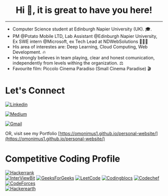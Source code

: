 <h1 align="center"> Hi 👋, it is great to have you here!<br/> </h1> 

---


* Computer Science student at Edinburgh Napier University (UK). 🎓.
* PM @Potato Mobile LTD, Lab Assistant @Edinburgh Napier University, Ex SWE intern @Microsoft, ex Tech Lead at NDWebSolutions 🧑🏻‍💻
* His area of interestes are: Deep Learning, Cloud Computing, Web Development. 🔥
* He strongly believes in team playing, clear and honest comunication, independently from levels withing the organization. ⚖️
* Favourite film: Piccolo Cinema Paradiso (Small Cinema Paradise) 🎬

# Let's Connect #
[![Linkedin](https://img.shields.io/badge/-LinkedIn-blue?style=flat&logo=Linkedin&logoColor=white)](https://www.linkedin.com/in/davidepollicino7/)

[![Medium](https://img.shields.io/badge/Medium-12100E?style=for-the-badge&logo=medium&logoColor=white)](https://medium.com/@davidepollicino) 

[![Gmail](https://img.shields.io/badge/Gmail-D14836?style=for-the-badge&logo=gmail&logoColor=white)](mailto:email@example.com)

OR, visit see my Portfolio [https://omonimus1.github.io/personal-website/](https://omonimus1.github.io/personal-website/)

# Competitive Coding Profile #
[![Hackerrank](https://img.shields.io/badge/-hackerrank-7cfc00?style=flat&labelColor=7cfc00&logo=hackerrank&logoColor=white)](https://www.hackerrank.com/davidepollicino1)	
[![InterViewBit](https://img.shields.io/badge/-Interviewbit-87ceeb?style=flat&labelColor=87ceeb&logo=Interviewbit&logoColor=white)](https://www.interviewbit.com/profile/omonimus1)
[![GeeksForGeeks](https://img.shields.io/badge/geeksforfeeks-davidepollicino-green)](https://auth.geeksforgeeks.org/user/davidepollicino/practice/)	
[![LeetCode](https://img.shields.io/badge/-LeetCode-ff8c00?style=flat&labelColor=ff8c00&logo=LeetCode&logoColor=white)](https://leetcode.com/omonimus1/)
[![Codingblocs](https://img.shields.io/badge/-codingblocks-blue)](https://hack.codingblocks.com/app/users/242275)
[![Codechef](https://img.shields.io/badge/-Codechef-909090?style=flat&labelColor=909090&logo=Codechef&logoColor=white)](https://www.codechef.com/users/omonimus)
[![CodeForces](https://img.shields.io/badge/-CodeForces-ec6161?style=flat&labelColor=ec6161&logo=CodeForces&logoColor=white)](https://codeforces.com/profile/Davide_Pollicino)	
[![Hackerearth](https://img.shields.io/badge/hackerearth-purple.svg)](https://www.hackerearth.com/@davide12)	



